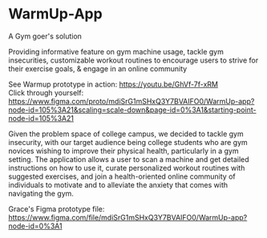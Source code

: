 # WarmUp-App
A Gym goer's solution

Providing informative feature on gym machine usage, tackle gym insecurities, customizable workout routines to encourage users to strive for their exercise goals, & engage in an online community

See Warmup prototype in action: https://youtu.be/GhVf-7f-xRM <br />
Click through yourself: https://www.figma.com/proto/mdiSrG1mSHxQ3Y7BVAIFO0/WarmUp-app?node-id=105%3A21&scaling=scale-down&page-id=0%3A1&starting-point-node-id=105%3A21 <br />

Given the problem space of college campus, we decided to tackle gym insecurity, with our target audience being college students who are gym novices wishing to improve their physical health, particularly in a gym setting. 
The application allows a user to scan a machine and get detailed instructions on how to use it, curate personalized workout routines with suggested exercises, and join a health-oriented online community of individuals to motivate and to alleviate the anxiety that comes with navigating the gym.

Grace's Figma prototype file: https://www.figma.com/file/mdiSrG1mSHxQ3Y7BVAIFO0/WarmUp-app?node-id=0%3A1

